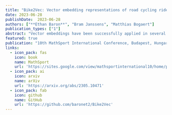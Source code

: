 ```yaml
---
title: "Bike2Vec: Vector embedding representations of road cycling riders and race"
date: 2023-06-28
publishDate:  2023-06-28
authors: ["**Ethan Baron**", "Bram Janssens", "Matthias Bogaert"]
publication_types: ["1"]
abstract: "Vector embeddings have been successfully applied in several domains to obtain effective representations of non-numeric data which can then be used in various downstream tasks. We present a novel application of vector embeddings in professional road cycling by demonstrating a method to learn representations for riders and races based on historical results. We use unsupervised learning techniques to validate that the resultant embeddings capture interesting features of riders and races. These embeddings could be used for downstream prediction tasks such as early talent identification and race outcome prediction."
featured: true
publication: "10th MathSport International Conference, Budapest, Hungary"
links:
  - icon_pack: fas
    icon: book
    name: MathSport
    url: 'https://sites.google.com/view/mathsportinternational10/home/proceedings'
  - icon_pack: ai
    icon: arxiv
    name: arXiv
    url: 'https://arxiv.org/abs/2305.10471'
  - icon_pack: fab
    icon: github
    name: GitHub
    url: 'https://github.com/baronet2/Bike2Vec'
---
```

